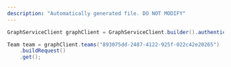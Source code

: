 ```yaml
---
description: "Automatically generated file. DO NOT MODIFY"
---
```

<!-- markdownlint-disable MD041 -->

```java
GraphServiceClient graphClient = GraphServiceClient.builder().authenticationProvider( authProvider ).buildClient();

Team team = graphClient.teams("893075dd-2487-4122-925f-022c42e20265")
    .buildRequest()
    .get();
```
